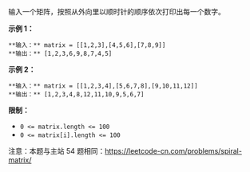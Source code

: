 输入一个矩阵，按照从外向里以顺时针的顺序依次打印出每一个数字。



**示例 1：**

    
    
    **输入：** matrix = [[1,2,3],[4,5,6],[7,8,9]]
    **输出：** [1,2,3,6,9,8,7,4,5]
    

**示例 2：**

    
    
    **输入：** matrix = [[1,2,3,4],[5,6,7,8],[9,10,11,12]]
    **输出：** [1,2,3,4,8,12,11,10,9,5,6,7]
    



**限制：**

  * `0 <= matrix.length <= 100`
  * `0 <= matrix[i].length <= 100`

注意：本题与主站 54 题相同：<https://leetcode-cn.com/problems/spiral-matrix/>

